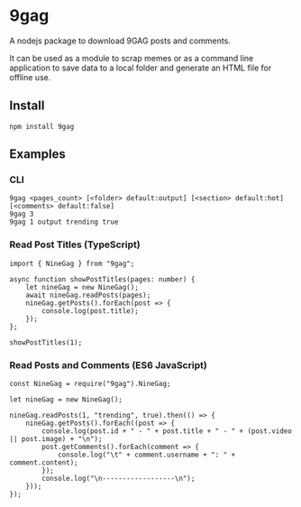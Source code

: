 # 9gag
A nodejs package to download 9GAG posts and comments.

It can be used as a module to scrap memes or as a command line application to save data to a local folder and generate an HTML file for offline use.

## Install
    npm install 9gag

## Examples
### CLI
    9gag <pages_count> [<folder> default:output] [<section> default:hot] [<comments> default:false]
    9gag 3
    9gag 1 output trending true


### Read Post Titles (TypeScript)
    import { NineGag } from "9gag";

    async function showPostTitles(pages: number) {
        let nineGag = new NineGag();
        await nineGag.readPosts(pages);
        nineGag.getPosts().forEach(post => {
            console.log(post.title);
        });
    };

    showPostTitles(1);


### Read Posts and Comments (ES6 JavaScript)
    const NineGag = require("9gag").NineGag;

    let nineGag = new NineGag();

    nineGag.readPosts(1, "trending", true).then(() => {
        nineGag.getPosts().forEach((post => {
            console.log(post.id + " - " + post.title + " - " + (post.video || post.image) + "\n");
            post.getComments().forEach(comment => {
                console.log("\t" + comment.username + ": " + comment.content);
            });
            console.log("\n------------------\n");
        }));
    });
